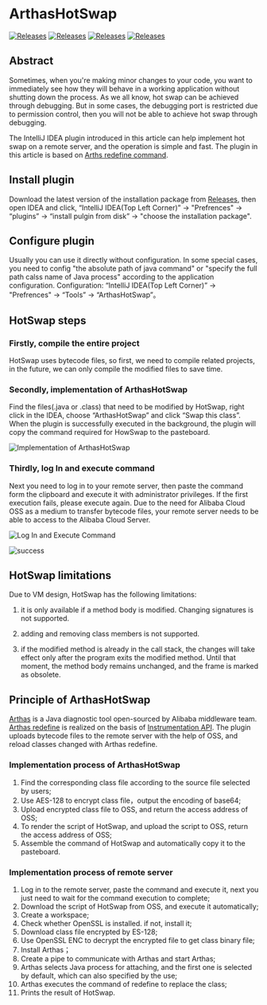 # ArthasHotSwap
[![Releases](https://raw.githubusercontent.com/xxxtai/ArthasHotSwap/083b940e1182f574c3afb1fba5b728a6410a4510/src/main/resources/icons/readme-cn.svg)](https://github.com/xxxtai/ArthasHotSwap/blob/master/README-CN.md)
[![Releases](https://raw.githubusercontent.com/xxxtai/ArthasHotSwap/69f4f1db9b07d615daa8737761c6dea97a49ccc3/src/main/resources/icons/readme-en.svg)](https://github.com/xxxtai/ArthasHotSwap/blob/master/README.md)
[![Releases](https://raw.githubusercontent.com/xxxtai/ArthasHotSwap/1ee146561f52ff9b00d11372e095baec69d26537/src/main/resources/icons/release.svg)](https://github.com/xxxtai/ArthasHotSwap/releases)
[![Releases](https://raw.githubusercontent.com/xxxtai/ArthasHotSwap/8351ed6660130eddd0a8b1adeee7dd99ac4121fc/src/main/resources/icons/arthas.svg)](https://github.com/alibaba/arthas)

## Abstract
Sometimes, when you're making minor changes to your code, you want to immediately see how they will behave in a working application without shutting down the process. As we all know, hot swap can be achieved through debugging. But in some cases, the debugging port is restricted due to permission control, then you will not be able to achieve hot swap through debugging. 

The IntelliJ IDEA plugin introduced in this article can help implement hot swap on a remote server, and the operation is simple and fast. The plugin in this article is based on [Arths redefine command](https://arthas.aliyun.com/doc/en/redefine.html).

## Install plugin
Download the latest version of the installation package from [Releases](https://github.com/xxxtai/ArthasHotSwap/releases), then open IDEA and click, “IntelliJ IDEA(Top Left Corner)” -> "Prefrences" -> “plugins” -> “install pulgin from disk” -> "choose the installation package".

## Configure plugin
Usually you can use it directly without configuration. In some special cases, you need to config "the absolute path of java command" or "specify the full path calss name of Java process" according to the application configuration.
Configuration: “IntelliJ IDEA(Top Left Corner)” -> "Prefrences" -> “Tools” -> “ArthasHotSwap”。

## HotSwap steps

### Firstly, compile the entire project

HotSwap uses bytecode files, so first, we need to compile related projects, in the future, we can only compile the modified files to save time.

### Secondly, implementation of ArthasHotSwap

Find the files(.java or .class) that need to be modified by HotSwap, right click in the IDEA, choose “ArthasHotSwap” and click “Swap this class”. When the plugin is successfully executed in the background, the plugin will copy the command required for HowSwap to the pasteboard.

![Implementation of ArthasHotSwap](https://ata2-img.oss-cn-zhangjiakou.aliyuncs.com/b47d34513f1d4c53f4fd309464ef37b7.jpg)

### Thirdly, log In and execute command

Next you need to log in to your remote server, then paste the command form the clipboard and execute it with administrator privileges. If the first execution fails, please execute again. Due to the need for Alibaba Cloud OSS as a medium to transfer bytecode files, your remote server needs to be able to access to the Alibaba Cloud Server.

![Log In and Execute Command](https://user-images.githubusercontent.com/17845368/111869345-f5291f00-89b9-11eb-827b-1b3fd6119979.png)

![success](https://ata2-img.oss-cn-zhangjiakou.aliyuncs.com/ff42a488e0a3c2c7aee5e0d1874fadea.png)

## HotSwap limitations

Due to VM design, HotSwap has the following limitations:

1. it is only available if a method body is modified. Changing signatures is not supported.

2. adding and removing class members is not supported.

3. if the modified method is already in the call stack, the changes will take effect only after the program exits the modified method. Until that moment, the method body remains unchanged, and the frame is marked as obsolete.

## Principle of ArthasHotSwap

[Arthas](https://github.com/alibaba/arthas) is a Java diagnostic tool open-sourced by Alibaba middleware team. [Arthas redefine](https://arthas.aliyun.com/doc/en/redefine.html) is realized on the basis of [Instrumentation API](https://docs.oracle.com/javase/8/docs/api/java/lang/instrument/Instrumentation.html#redefineClasses-java.lang.instrument.ClassDefinition...-). The plugin uploads bytecode files to the remote server with the help of OSS, and reload classes changed with Arthas redefine.

### Implementation process of ArthasHotSwap
1. Find the corresponding class file according to the source file selected by users;
2. Use AES-128 to encrypt class file，output the encoding of base64;
3. Upload encrypted class file to OSS, and return the access address of OSS;
4. To render the script of HotSwap, and upload the script to OSS, return the access address of OSS;
5. Assemble the command of HotSwap and automatically copy it to the pasteboard.

### Implementation process of remote server
1. Log in to the remote server, paste the command and execute it, next you just need to wait for the command execution to complete;
2. Download the script of HotSwap from OSS, and execute it automatically;
3. Create a workspace;
4. Check whether OpenSSL is installed. if not, install it;
5. Download class file encrypted by ES-128;
6. Use OpenSSL ENC to decrypt the encrypted file to get class binary file;
7. Install Arthas；
8. Create a pipe to communicate with Arthas and start Arthas;
9. Arthas selects Java process for attaching, and the first one is selected by default, which can also specified by the use;
10. Arthas executes the command of redefine to replace the class;
11. Prints the result of HotSwap.
